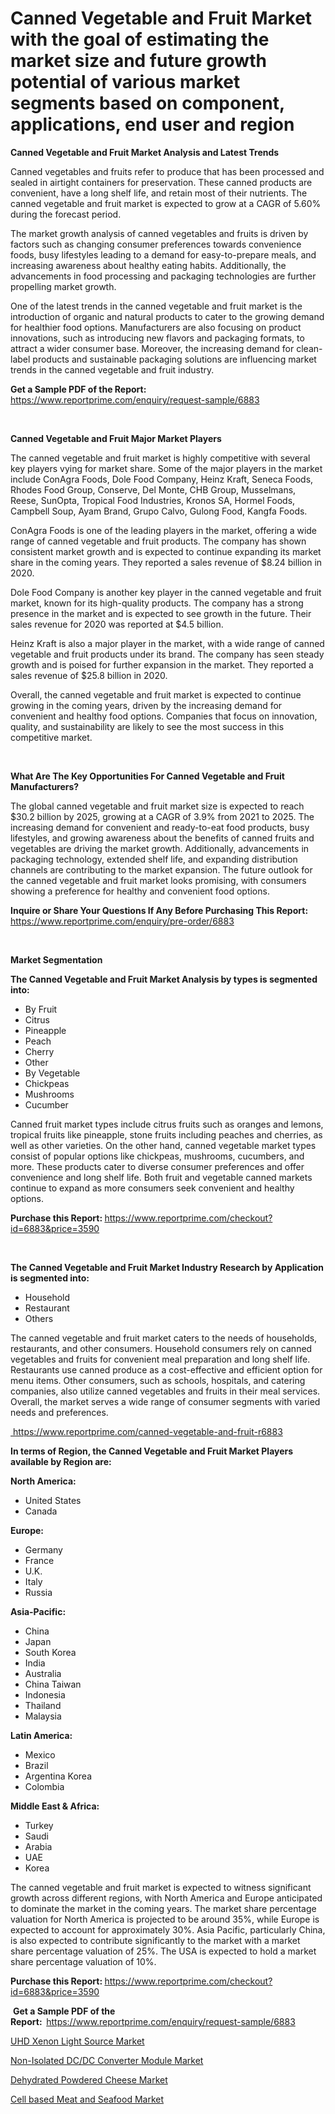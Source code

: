 <p><h1>Canned Vegetable and Fruit Market with the goal of estimating the market size and future growth potential of various market segments based on component, applications, end user and region</h1></p><p><strong>Canned Vegetable and Fruit Market Analysis and Latest Trends</strong></p>
<p><p>Canned vegetables and fruits refer to produce that has been processed and sealed in airtight containers for preservation. These canned products are convenient, have a long shelf life, and retain most of their nutrients. The canned vegetable and fruit market is expected to grow at a CAGR of 5.60% during the forecast period.</p><p>The market growth analysis of canned vegetables and fruits is driven by factors such as changing consumer preferences towards convenience foods, busy lifestyles leading to a demand for easy-to-prepare meals, and increasing awareness about healthy eating habits. Additionally, the advancements in food processing and packaging technologies are further propelling market growth.</p><p>One of the latest trends in the canned vegetable and fruit market is the introduction of organic and natural products to cater to the growing demand for healthier food options. Manufacturers are also focusing on product innovations, such as introducing new flavors and packaging formats, to attract a wider consumer base. Moreover, the increasing demand for clean-label products and sustainable packaging solutions are influencing market trends in the canned vegetable and fruit industry.</p></p>
<p><strong>Get a Sample PDF of the Report:&nbsp;</strong> <a href="https://www.reportprime.com/enquiry/request-sample/6883">https://www.reportprime.com/enquiry/request-sample/6883</a></p>
<p>&nbsp;</p>
<p><strong>Canned Vegetable and Fruit Major Market Players</strong></p>
<p><p>The canned vegetable and fruit market is highly competitive with several key players vying for market share. Some of the major players in the market include ConAgra Foods, Dole Food Company, Heinz Kraft, Seneca Foods, Rhodes Food Group, Conserve, Del Monte, CHB Group, Musselmans, Reese, SunOpta, Tropical Food Industries, Kronos SA, Hormel Foods, Campbell Soup, Ayam Brand, Grupo Calvo, Gulong Food, Kangfa Foods.</p><p>ConAgra Foods is one of the leading players in the market, offering a wide range of canned vegetable and fruit products. The company has shown consistent market growth and is expected to continue expanding its market share in the coming years. They reported a sales revenue of $8.24 billion in 2020.</p><p>Dole Food Company is another key player in the canned vegetable and fruit market, known for its high-quality products. The company has a strong presence in the market and is expected to see growth in the future. Their sales revenue for 2020 was reported at $4.5 billion.</p><p>Heinz Kraft is also a major player in the market, with a wide range of canned vegetable and fruit products under its brand. The company has seen steady growth and is poised for further expansion in the market. They reported a sales revenue of $25.8 billion in 2020.</p><p>Overall, the canned vegetable and fruit market is expected to continue growing in the coming years, driven by the increasing demand for convenient and healthy food options. Companies that focus on innovation, quality, and sustainability are likely to see the most success in this competitive market.</p></p>
<p>&nbsp;</p>
<p><strong>What Are The Key Opportunities For Canned Vegetable and Fruit Manufacturers?</strong></p>
<p><p>The global canned vegetable and fruit market size is expected to reach $30.2 billion by 2025, growing at a CAGR of 3.9% from 2021 to 2025. The increasing demand for convenient and ready-to-eat food products, busy lifestyles, and growing awareness about the benefits of canned fruits and vegetables are driving the market growth. Additionally, advancements in packaging technology, extended shelf life, and expanding distribution channels are contributing to the market expansion. The future outlook for the canned vegetable and fruit market looks promising, with consumers showing a preference for healthy and convenient food options.</p></p>
<p><strong>Inquire or Share Your Questions If Any Before Purchasing This Report:</strong> <a href="https://www.reportprime.com/enquiry/pre-order/6883">https://www.reportprime.com/enquiry/pre-order/6883</a></p>
<p>&nbsp;</p>
<p><strong>Market Segmentation</strong></p>
<p><strong>The Canned Vegetable and Fruit Market Analysis by types is segmented into:</strong></p>
<p><ul><li>By Fruit</li><li>Citrus</li><li>Pineapple</li><li>Peach</li><li>Cherry</li><li>Other</li><li>By Vegetable</li><li>Chickpeas</li><li>Mushrooms</li><li>Cucumber</li></ul></p>
<p><p>Canned fruit market types include citrus fruits such as oranges and lemons, tropical fruits like pineapple, stone fruits including peaches and cherries, as well as other varieties. On the other hand, canned vegetable market types consist of popular options like chickpeas, mushrooms, cucumbers, and more. These products cater to diverse consumer preferences and offer convenience and long shelf life. Both fruit and vegetable canned markets continue to expand as more consumers seek convenient and healthy options.</p></p>
<p><strong>Purchase this Report:&nbsp;</strong><a href="https://www.reportprime.com/checkout?id=6883&price=3590">https://www.reportprime.com/checkout?id=6883&price=3590</a></p>
<p>&nbsp;</p>
<p><strong>The Canned Vegetable and Fruit Market Industry Research by Application is segmented into:</strong></p>
<p><ul><li>Household</li><li>Restaurant</li><li>Others</li></ul></p>
<p><p>The canned vegetable and fruit market caters to the needs of households, restaurants, and other consumers. Household consumers rely on canned vegetables and fruits for convenient meal preparation and long shelf life. Restaurants use canned produce as a cost-effective and efficient option for menu items. Other consumers, such as schools, hospitals, and catering companies, also utilize canned vegetables and fruits in their meal services. Overall, the market serves a wide range of consumer segments with varied needs and preferences.</p></p>
<p><a href="https://www.reportprime.com/canned-vegetable-and-fruit-r6883">&nbsp;https://www.reportprime.com/canned-vegetable-and-fruit-r6883</a></p>
<p><strong>In terms of Region, the Canned Vegetable and Fruit Market Players available by Region are:</strong></p>
<p>
    <p> <strong> North America: </strong>
        <ul>
            <li>United States</li>
            <li>Canada</li>
        </ul>
        </p> 
    <p> <strong> Europe: </strong>
        <ul>
            <li>Germany</li>
            <li>France</li>
            <li>U.K.</li>
            <li>Italy</li>
            <li>Russia</li>
        </ul>
        </p> 
    <p> <strong> Asia-Pacific: </strong>
        <ul>
            <li>China</li>
            <li>Japan</li>
            <li>South Korea</li>
            <li>India</li>
            <li>Australia</li>
            <li>China Taiwan</li>
            <li>Indonesia</li>
            <li>Thailand</li>
            <li>Malaysia</li>
        </ul>
        </p> 
    <p> <strong> Latin America: </strong>
        <ul>
            <li>Mexico</li>
            <li>Brazil</li>
            <li>Argentina Korea</li>
            <li>Colombia</li>
        </ul>
        </p> 
    <p> <strong> Middle East & Africa: </strong>
        <ul>
            <li>Turkey</li>
            <li>Saudi</li>
            <li>Arabia</li>
            <li>UAE</li>
            <li>Korea</li>
        </ul>
    </p>
    </p>
<p><p>The canned vegetable and fruit market is expected to witness significant growth across different regions, with North America and Europe anticipated to dominate the market in the coming years. The market share percentage valuation for North America is projected to be around 35%, while Europe is expected to account for approximately 30%. Asia Pacific, particularly China, is also expected to contribute significantly to the market with a market share percentage valuation of 25%. The USA is expected to hold a market share percentage valuation of 10%.</p></p>
<p><strong>Purchase this Report: </strong><a href="https://www.reportprime.com/checkout?id=6883&price=3590">https://www.reportprime.com/checkout?id=6883&price=3590</a></p>
<p>&nbsp;<strong>Get a Sample PDF of the Report:&nbsp;&nbsp;</strong><a href="https://www.reportprime.com/enquiry/request-sample/6883">https://www.reportprime.com/enquiry/request-sample/6883</a></p>
<p><strong></strong></p>
<p><p><a href="https://www.linkedin.com/pulse/global-uhd-xenon-light-source-market-size-expected-experience-ndy6c">UHD Xenon Light Source Market</a></p><p><a href="https://www.linkedin.com/pulse/non-isolated-dcdc-converter-module-market-overview-global-trends-13gyf">Non-Isolated DC/DC Converter Module Market</a></p><p><a href="https://github.com/suitykhatun12/Market-Research-Report-List-1/blob/main/dehydrated-powdered-cheese-market.md">Dehydrated Powdered Cheese Market</a></p><p><a href="https://github.com/khadijahesham19/Market-Research-Report-List-1/blob/main/cell-based-meat-and-seafood-market.md">Cell based Meat and Seafood Market</a></p></p>